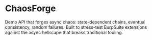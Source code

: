 # ChaosForge
Demo API that forges async chaos: state-dependent chains, eventual consistency, random failures. Built to stress-test BurpSuite extensions against the async hellscape that breaks traditional tooling.
